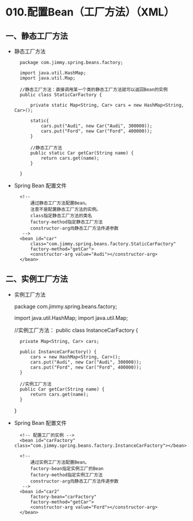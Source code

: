 # 010.配置Bean（工厂方法）（XML）

## 一、静态工厂方法

* 静态工厂方法

		package com.jimmy.spring.beans.factory;
		
		import java.util.HashMap;
		import java.util.Map;
		
		//静态工厂方法：直接调用某一个类的静态工厂方法就可以返回Bean的实例
		public class StaticCarFactory {
			
			private static Map<String, Car> cars = new HashMap<String, Car>();
			
			static{
				cars.put("Audi", new Car("Audi", 300000));
				cars.put("Ford", new Car("Ford", 400000));
			}
			
			//静态工厂方法
			public static Car getCar(String name) {
				return cars.get(name);
			}
			
		}

* Spring Bean 配置文件

		<!-- 
			通过静态工厂方法配置Bean。
			注意不是配置静态工厂方法的实例。
			class指定静态工厂方法的类名
			factory-method指定静态工厂方法
			constructor-arg向静态工厂方法传递参数
		 -->
		<bean id="car" 
			class="com.jimmy.spring.beans.factory.StaticCarFactory"
			factory-method="getCar">
			<constructor-arg value="Audi"></constructor-arg>
		</bean>

## 二、实例工厂方法

* 实例工厂方法

	package com.jimmy.spring.beans.factory;
	
	import java.util.HashMap;
	import java.util.Map;
	
	//实例工厂方法：
	public class InstanceCarFactory {
		
		private Map<String, Car> cars;
		
		public InstanceCarFactory() {
			cars = new HashMap<String, Car>();
			cars.put("Audi", new Car("Audi", 300000));
			cars.put("Ford", new Car("Ford", 400000));
		}
	
		//实例工厂方法
		public Car getCar(String name) {
			return cars.get(name);
		}
		
	}

* Spring Bean 配置文件

		<!-- 配置工厂的实例 -->
		<bean id="carFactory" class="com.jimmy.spring.beans.factory.InstanceCarFactory"></bean>
	
		<!-- 
			通过实例工厂方法配置Bean。
			factory-bean指定实例工厂的Bean
			factory-method指定实例工厂方法
			constructor-arg向静态工厂方法传递参数
		 -->
		<bean id="car2" 
			factory-bean="carFactory" 
			factory-method="getCar">
			<constructor-arg value="Ford"></constructor-arg>
		</bean>